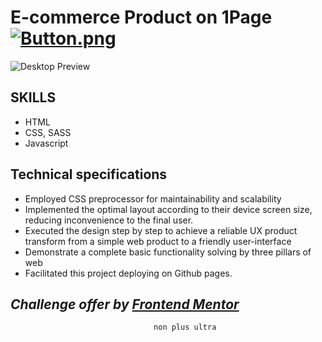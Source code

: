 # E-commerce Product on 1Page [![Button.png](https://i.postimg.cc/zvTsvrq1/Button.png)](https://postimg.cc/H8sZvFJS)

![Desktop Preview](https://i.postimg.cc/WbGDLqL5/image1.png)

## SKILLS

-   HTML
-   CSS, SASS
-   Javascript

## Technical specifications

-   Employed CSS preprocessor for maintainability and scalability
-   Implemented the optimal layout according to their device screen size, reducing inconvenience to the final user.
-   Executed the design step by step to achieve a reliable UX product transform from a simple web product to a friendly user-interface
-   Demonstrate a complete basic functionality solving by three pillars of web
-   Facilitated this project deploying on Github pages.

## _Challenge offer by [Frontend Mentor](https://www.frontendmentor.io/challenges)_

                                    non plus ultra
